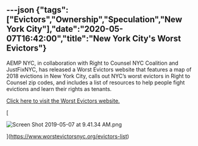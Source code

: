 ---json
{"tags":["Evictors","Ownership","Speculation","New York City"],"date":"2020-05-07T16:42:00","title":"New York City's Worst Evictors"}
---

AEMP NYC, in collaboration with Right to Counsel NYC Coalition and JustFixNYC, has released a Worst Evictors website that features a map of 2018 evictions in New York City, calls out NYC’s worst evictors in Right to Counsel zip codes, and includes a list of resources to help people fight evictions and learn their rights as tenants.

[Click here to visit the Worst Evictors website.](http://www.worstevictorsnyc.org/)

[

![Screen Shot 2019-05-07 at 9.41.34 AM.png](https://images.squarespace-cdn.com/content/v1/52b7d7a6e4b0b3e376ac8ea2/1557247338122-2X3QCMXSHCQPLZTH7000/ke17ZwdGBToddI8pDm48kAvoSU33DiNJfZxzkwiRtegUqsxRUqqbr1mOJYKfIPR7LoDQ9mXPOjoJoqy81S2I8N_N4V1vUb5AoIIIbLZhVYxCRW4BPu10St3TBAUQYVKc8KjDHQMF9L94GBiFy8F-mI3USNSPl7I6ehU8PoqVrrrYSCmPZfUz-pP4QQ_R_pLs/Screen+Shot+2019-05-07+at+9.41.34+AM.png)

](https://www.worstevictorsnyc.org/evictors-list)